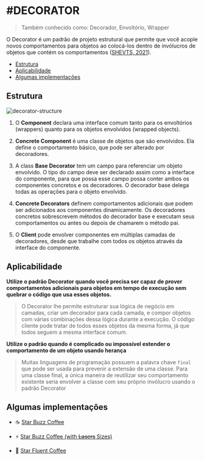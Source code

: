 # #DECORATOR

> Também conhecido como: Decorador, Envoltório, Wrapper

O Decorator é um padrão de projeto estrutural que permite que você acople novos comportamentos para objetos ao 
colocá-los dentro de invólucros de objetos que contém os comportamentos ([SHEVTS, 2021](https://refactoring.guru/pt-br/design-patterns/book)).

- [Estrutura](https://github.com/tnicacio/ifc-programacao6/tree/main/decorator#estrutura)
- [Aplicabilidade](https://github.com/tnicacio/ifc-programacao6/blob/main/decorator#aplicabilidade)
- [Algumas implementações](https://github.com/tnicacio/ifc-programacao6/blob/main/decorator#algumas-implementações)


## Estrutura
![decorator-structure](https://user-images.githubusercontent.com/50798315/135775313-5e232e70-e0ba-4ae7-ab43-8725c44a03b5.png)

1. O **Component** declara uma interface comum tanto para os envoltórios (wrappers) quanto para os objetos envolvidos (wrapped objects).

2. **Concrete Component** é uma classe de objetos que são envolvidos. Ela define o comportamento básico, que pode ser alterado por decoradores.

3. A class **Base Decorator** tem um campo para referenciar um objeto envolvido. O tipo do campo deve ser declarado assim
como a interface do componente, para que possa esse campo possa conter ambos os componentes concretos e os decoradores. 
O decorador base delega todas as operações para o objeto envolvido.

4. **Concrete Decorators** definem comportamentos adicionais que podem ser adicionados aos componentes dinamicamente. 
Os decoradores concretos sobrescrevem métodos do decorador base e executam seus comportamentos ou antes ou depois de chamarem o método pai. 

5. O **Client** pode envolver componentes em múltiplas camadas de decoradores, desde que trabalhe com todos os objetos através da interface do componente.

## Aplicabilidade

**Utilize o padrão Decorator quando você precisa ser capaz de prover comportamentos adicionais para objetos em tempo de
execução sem quebrar o código que usa esses objetos.**

> O Decorator lhe permite estruturar sua lógica de negócio em camadas, criar um decorador para cada camada, e compor objetos com várias combinações dessa lógica durante a execução. O código cliente pode tratar de todos esses objetos da mesma forma, já que todos seguem a mesma interface comum.

**Utilize o padrão quando é complicado ou impossível estender o comportamento de um objeto usando herança**

> Muitas linguagens de programação possuem a palavra chave ```final``` que pode ser usada para prevenir a extensão de uma
classe. Para uma classe final, a única maneira de reutilizar seu comportamento existente seria envolver a classe com seu próprio invólucro usando o padrão Decorator

## Algumas implementações

- :coffee: [Star Buzz Coffee](https://github.com/tnicacio/ifc-programacao6/edit/main/decorator/ifc/StarBuzzCoffee)

- :zap: [Star Buzz Coffee (with ~~Lasers~~ Sizes)](https://github.com/tnicacio/ifc-programacao6/edit/main/decorator/ifc/StarBuzzCoffee2000)

- :star2: [Star Fluent Coffee](https://github.com/tnicacio/ifc-programacao6/edit/main/decorator/extras/StarFluentCoffee)
